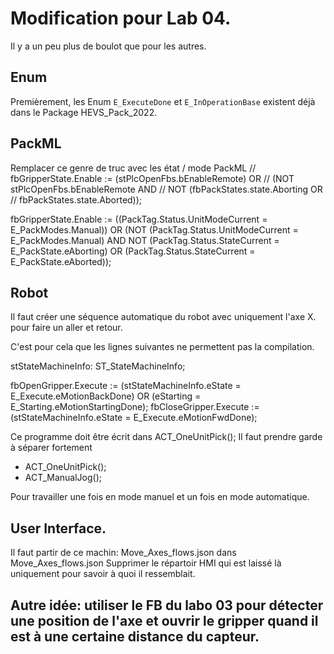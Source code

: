 # Modification pour Lab 04.

Il y a un peu plus de boulot que pour les autres.

## Enum
Premièrement, les Enum ``E_ExecuteDone`` et ``E_InOperationBase`` existent déjà dans le Package HEVS_Pack_2022.

## PackML

Remplacer ce genre de truc avec les état / mode PackML
// fbGripperState.Enable := (stPlcOpenFbs.bEnableRemote)        		OR
//                    		 (NOT stPlcOpenFbs.bEnableRemote 		AND 
// 				   		  NOT (fbPackStates.state.Aborting OR
//                                fbPackStates.state.Aborted));

fbGripperState.Enable := ((PackTag.Status.UnitModeCurrent = E_PackModes.Manual))        		OR
                   		 (NOT (PackTag.Status.UnitModeCurrent = E_PackModes.Manual) 		AND 
				   		  NOT (PackTag.Status.StateCurrent = E_PackState.eAborting) OR
                              (PackTag.Status.StateCurrent = E_PackState.eAborted));	

## Robot
Il faut créer une séquence automatique du robot avec uniquement l'axe X. pour faire un aller et retour.

C'est pour cela que les lignes suivantes ne permettent pas la compilation.

stStateMachineInfo: ST_StateMachineInfo;

fbOpenGripper.Execute := (stStateMachineInfo.eState = E_Execute.eMotionBackDone) OR (eStarting = E_Starting.eMotionStartingDone);
fbCloseGripper.Execute := (stStateMachineInfo.eState = E_Execute.eMotionFwdDone);

Ce programme doit être écrit dans ACT_OneUnitPick();
Il faut prendre garde à séparer fortement 
-   ACT_OneUnitPick();
-   ACT_ManualJog();

Pour travailler une fois en mode manuel et un fois en mode automatique.


## User Interface.
Il faut partir de ce machin: Move_Axes_flows.json dans Move_Axes_flows.json
Supprimer le répartoir HMI qui est laissé là uniquement pour savoir à quoi il ressemblait.



## Autre idée: utiliser le FB du labo 03 pour détecter une position de l'axe et ouvrir le gripper quand il est à une certaine distance du capteur.


